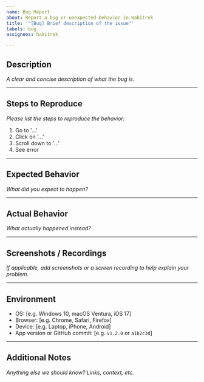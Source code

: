 ```yaml
---
name: Bug Report
about: Report a bug or unexpected behavior in Habitrek
title: '"[Bug] Brief description of the issue"'
labels: bug
assignees: habitrek

---
```


## Description

*A clear and concise description of what the bug is.*

---

## Steps to Reproduce

*Please list the steps to reproduce the behavior:*

1. Go to '...'
2. Click on '...'
3. Scroll down to '...'
4. See error

---

## Expected Behavior

*What did you expect to happen?*

---

## Actual Behavior

*What actually happened instead?*

---

## Screenshots / Recordings

*If applicable, add screenshots or a screen recording to help explain your problem.*

---

## Environment

- OS: [e.g. Windows 10, macOS Ventura, iOS 17]  
- Browser: [e.g. Chrome, Safari, Firefox]  
- Device: [e.g. Laptop, iPhone, Android]  
- App version or GitHub commit: [e.g. `v1.2.0` or `a1b2c3d`]

---

## Additional Notes

*Anything else we should know? Links, context, etc.*
